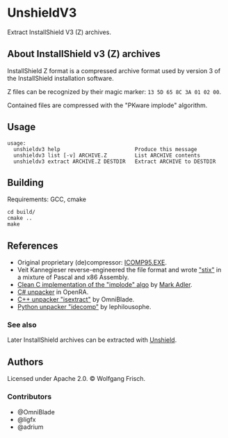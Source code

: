 # UnshieldV3
Extract InstallShield V3 (Z) archives.

## About InstallShield v3 (Z) archives
InstallShield Z format is a compressed archive format used by version 3 of the InstallShield installation software.

Z files can be recognized by their magic marker: `13 5D 65 8C 3A 01 02 00`.

Contained files are compressed with the "PKware implode" algorithm.



## Usage
```
usage:
  unshieldv3 help                        Produce this message
  unshieldv3 list [-v] ARCHIVE.Z         List ARCHIVE contents
  unshieldv3 extract ARCHIVE.Z DESTDIR   Extract ARCHIVE to DESTDIR
```

## Building
Requirements: GCC, cmake
```
cd build/
cmake ..
make
```

## References
* Original proprietary (de)compressor: [ICOMP95.EXE](https://www.sac.sk/files.php?d=7&l=I).
* Veit Kannegieser reverse-engineered the file format and wrote
  ["stix"](https://github.com/DeclanHoare/stix/) in a mixture of Pascal and x86
  Assembly.
* [Clean C implementation of the "implode"
  algo](https://github.com/madler/zlib/tree/master/contrib/blast) by [Mark
  Adler](https://github.com/madler/).
* [C# unpacker](https://github.com/OpenRA/OpenRA/pull/3342) in OpenRA.
* [C++ unpacker "isextract"](https://github.com/OmniBlade/isextract) by OmniBlade.
* [Python unpacker "idecomp"](https://github.com/lephilousophe/idecomp) by lephilousophe.

### See also
Later InstallShield archives can be extracted with [Unshield](https://github.com/twogood/unshield).

## Authors
Licensed under Apache 2.0. © Wolfgang Frisch.

### Contributors
* @OmniBlade
* @ligfx
* @adrium

